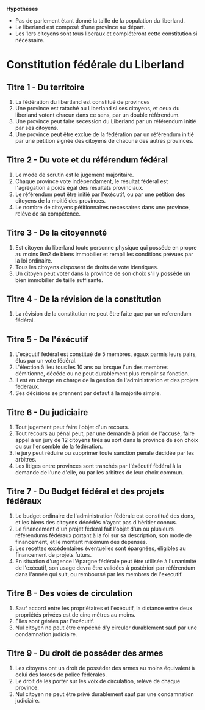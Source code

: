 __Hypothéses__ 
*  Pas de parlement étant donné la taille de la population du liberland.
*  Le liberland est composé d'une province au départ.
*  Les 1ers citoyens sont tous liberaux et compléteront cette constitution si nécessaire.

# Constitution fédérale du Liberland

## Titre 1 - Du territoire
1. La fédération du libertland est constitué de provinces
1. Une province est rataché au Liberland si ses citoyens, et ceux du liberland votent chacun dans ce sens, par un double référendum.
1. Une province peut faire secession du Liberland par un référendum initié par ses citoyens.
1. Une province peut être exclue de la fédération par un référendum initié par une pétition signée des citoyens de chacune des autres provinces.

## Titre 2 - Du vote et du référendum fédéral
1. Le mode de scrutin est le jugement majoritaire.
1. Chaque province vote indépendament, le résultat fédéral est l'agrégation à poids égal des résultats provinciaux.
1. Le référendum peut être initié par l'exécutif, ou par une petition des citoyens de la moitié des provinces.
1. Le nombre de citoyens pétitionnaires necessaires dans une province, reléve de sa compétence.

## Titre 3 - De la citoyenneté
1. Est citoyen du liberland toute personne physique qui posséde en propre au moins 9m2 de biens immobilier et rempli les conditions prévues par la loi ordinaire.
1. Tous les citoyens disposent de droits de vote identiques.
1. Un citoyen peut voter dans la province de son choix s'il y posséde un bien immobilier de taille suffisante.

## Titre 4 - De la révision de la constitution
1. La révision de la constitution ne peut être faite que par un referendum fédéral.

## Titre 5 - De l'éxécutif
1. L'exécutif fédéral est constitué de 5 membres, égaux parmis leurs pairs, élus par un vote fédéral.
1. L'élection à lieu tous les 10 ans ou lorsque l'un des membres démitionne, décéde ou ne peut durablement plus remplir sa fonction.
1. Il est en charge en charge de la gestion de l'administration et des projets federaux.
1. Ses décisions se prennent par defaut à la majorité simple.

## Titre 6 - Du judiciaire
1. Tout jugement peut faire l'objet d'un recours.
1. Tout recours au pénal peut, par une demande à priori de l'accusé, faire appel à un jury de 12 citoyens tirés au sort dans la province de son choix ou sur l'ensemble de la fédération.
1. le jury peut réduire ou supprimer toute sanction pénale décidée par les arbitres.
1. Les litiges entre provinces sont tranchés par l'éxécutif fédéral à la demande de l'une d'elle, ou par les arbitres de leur choix commun.

## Titre 7 - Du Budget fédéral et des projets fédéraux
1. Le budget ordinaire de l'administration fédérale est constitué des dons, et les biens des citoyens décédés n'ayant pas d'héritier connus.
1. Le financement d'un projet fédéral fait l'objet d'un ou plusieurs référendums fédéraux portant à la foi sur sa description, son mode de financement, et le montant maximum des dépenses.
1. Les recettes excédentaires éventuelles sont épargnées, éligibles au financement de projets futurs.
1. En situation d'urgence l'épargne fédérale peut être utilisée à l'unanimité de l'exécutif, son usage devra être validées à postériori par référendum dans l'année qui suit, ou remboursé par les membres de l'executif.

## Titre 8 - Des voies de circulation
1. Sauf accord entre les propriétaires et l'exécutif, la distance entre deux propriétés privées est de cinq mêtres au moins.
1. Elles sont gérées par l'exécutif.
1. Nul citoyen ne peut être empéché d'y circuler durablement sauf par une condamnation judiciaire.

## Titre 9 - Du droit de posséder des armes
1. Les citoyens ont un droit de posséder des armes au moins équivalent à celui des forces de police fédérales.
1. Le droit de les porter sur les voix de circulation, reléve de chaque province.
1. Nul citoyen ne peut être privé durablement sauf par une condamnation judiciaire.
